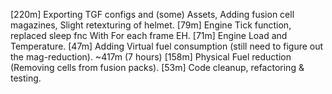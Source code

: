 [220m] Exporting TGF configs and (some) Assets, Adding fusion cell magazines, Slight retexturing of helmet.
[79m]  Engine Tick function, replaced sleep fnc With For each frame EH.
[71m]  Engine Load and Temperature.
[47m]  Adding Virtual fuel consumption (still need to figure out the mag-reduction).
~417m (7 hours)
[158m] Physical Fuel reduction (Removing cells from fusion packs).
[53m]  Code cleanup, refactoring & testing.